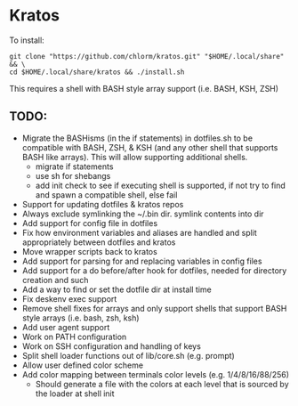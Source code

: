 Kratos
======

To install:
```
git clone "https://github.com/chlorm/kratos.git" "$HOME/.local/share" && \
cd $HOME/.local/share/kratos && ./install.sh
```

This requires a shell with BASH style array support (i.e. BASH, KSH, ZSH)

TODO:
-----

* Migrate the BASHisms (in the if statements) in dotfiles.sh to be compatible with BASH, ZSH, & KSH (and any other shell that supports BASH like arrays).  This will allow supporting additional shells.
	+ migrate if statements
	+ use sh for shebangs
	+ add init check to see if executing shell is supported, if not try to find and spawn a compatible shell, else fail
* Support for updating dotfiles & kratos repos
* Always exclude symlinking the ~/.bin dir.  symlink contents into dir
* Add support for config file in dotfiles
* Fix how environment variables and aliases are handled and split appropriately between dotfiles and kratos
* Move wrapper scripts back to kratos
* Add support for parsing for and replacing variables in config files
* Add support for a do before/after hook for dotfiles, needed for directory creation and such
* Add a way to find or set the dotfile dir at install time
* Fix deskenv exec support
* Remove shell fixes for arrays and only support shells that support BASH style arrays (i.e. bash, zsh, ksh)
* Add user agent support
* Work on PATH configuration
* Work on SSH configuration and handling of keys
* Split shell loader functions out of lib/core.sh (e.g. prompt)
* Allow user defined color scheme
* Add color mapping between terminals color levels (e.g. 1/4/8/16/88/256)
	+ Should generate a file with the colors at each level that is sourced by the loader at shell init
